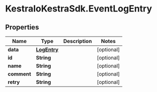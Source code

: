 # KestraIoKestraSdk.EventLogEntry

## Properties

Name | Type | Description | Notes
------------ | ------------- | ------------- | -------------
**data** | [**LogEntry**](LogEntry.md) |  | [optional] 
**id** | **String** |  | [optional] 
**name** | **String** |  | [optional] 
**comment** | **String** |  | [optional] 
**retry** | **String** |  | [optional] 


